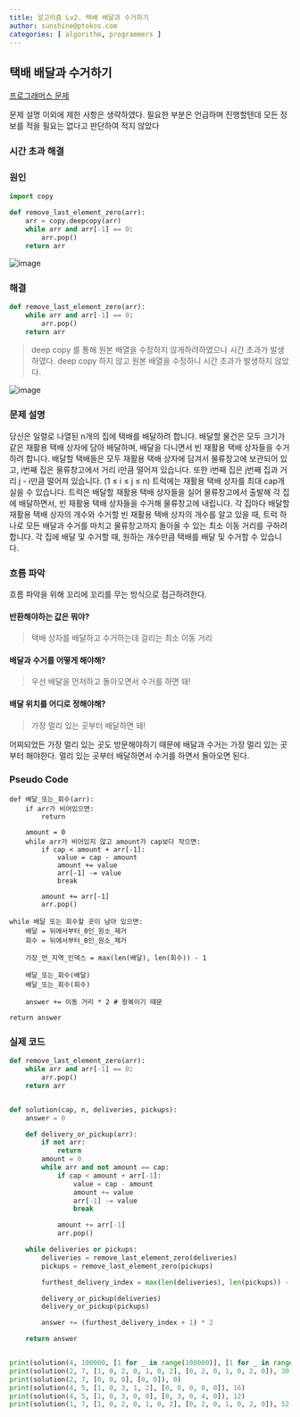 ```yaml
---
title: 알고리즘 Lv2. 택배 배달과 수거하기
author: sunshine@ptokos.com
categories: [ algorithm, programmers ]
---
```


## 택배 배달과 수거하기

[프로그래머스 문제](https://school.programmers.co.kr/learn/courses/30/lessons/150369)

문제 설명 이외에 제한 사항은 생략하였다. 필요한 부분은 언급하며 진행할텐데 모든 정보를 적을 필요는 없다고 판단하여 적지 않았다

### 시간 초과 해결
### 원인
```python
import copy

def remove_last_element_zero(arr):
    arr = copy.deepcopy(arr)
    while arr and arr[-1] == 0:
        arr.pop()
    return arr
```
![image](/assets/img/algorithm/택배_배달과_수거하기-1.png)

### 해결
```python
def remove_last_element_zero(arr):
    while arr and arr[-1] == 0:
        arr.pop()
    return arr
```

> deep copy 를 통해 원본 배열을 수정하지 않게하려하였으나 시간 초과가 발생하였다.
> deep copy 하지 않고 원본 배열을 수정하니 시간 초과가 발생하지 않았다.

![image](/assets/img/algorithm/택배_배달과_수거하기-2.png)

### 문제 설명

당신은 일렬로 나열된 n개의 집에 택배를 배달하려 합니다. 배달할 물건은 모두 크기가 같은 재활용 택배 상자에 담아 배달하며, 배달을 다니면서 빈 재활용 택배 상자들을 수거하려 합니다.
배달할 택배들은 모두 재활용 택배 상자에 담겨서 물류창고에 보관되어 있고, i번째 집은 물류창고에서 거리 i만큼 떨어져 있습니다. 
또한 i번째 집은 j번째 집과 거리 j - i만큼 떨어져 있습니다. (1 ≤ i ≤ j ≤ n)
트럭에는 재활용 택배 상자를 최대 cap개 실을 수 있습니다. 
트럭은 배달할 재활용 택배 상자들을 실어 물류창고에서 출발해 각 집에 배달하면서, 빈 재활용 택배 상자들을 수거해 물류창고에 내립니다.
각 집마다 배달할 재활용 택배 상자의 개수와 수거할 빈 재활용 택배 상자의 개수를 알고 있을 때, 트럭 하나로 모든 배달과 수거를 마치고 물류창고까지 돌아올 수 있는 최소 이동 거리를 구하려 합니다.
각 집에 배달 및 수거할 때, 원하는 개수만큼 택배를 배달 및 수거할 수 있습니다.

### 흐름 파악

흐름 파악을 위해 꼬리에 꼬리를 무는 방식으로 접근하려한다.

#### 반환해야하는 값은 뭐야?

> 택배 상자를 배달하고 수거하는데 걸리는 최소 이동 거리

#### 배달과 수거를 어떻게 해야해?

> 우선 배달을 먼저하고 돌아오면서 수거를 하면 돼!

#### 배달 위치를 어디로 정해야해?

> 가장 멀리 있는 곳부터 배달하면 돼!

어찌되었든 가장 멀리 있는 곳도 방문해야하기 때문에 배달과 수거는 가장 멀리 있는 곳부터 해야한다.
멀리 있는 곳부터 배달하면서 수거를 하면서 돌아오면 된다.


### Pseudo Code

```
def 배달_또는_회수(arr):
    if arr가 비어있으면:
        return

    amount = 0
    while arr가 비어있지 않고 amount가 cap보다 작으면:
        if cap < amount + arr[-1]:
            value = cap - amount
            amount += value
            arr[-1] -= value
            break

        amount += arr[-1]
        arr.pop()

while 배달 또는 회수할 곳이 남아 있으면: 
    배달 = 뒤에서부터_0인_원소_제거
    회수 = 뒤에서부터_0인_원소_제거
    
    가장_먼_지역_인덱스 = max(len(배달), len(회수)) - 1
    
    배달_또는_회수(배달)
    배달_또는_회수(회수)
    
    answer += 이동 거리 * 2 # 왕복이기 때문

return answer
```

### 실제 코드
```python
def remove_last_element_zero(arr):
    while arr and arr[-1] == 0:
        arr.pop()
    return arr


def solution(cap, n, deliveries, pickups):
    answer = 0

    def delivery_or_pickup(arr):
        if not arr:
            return
        amount = 0
        while arr and not amount == cap:
            if cap < amount + arr[-1]:
                value = cap - amount
                amount += value
                arr[-1] -= value
                break

            amount += arr[-1]
            arr.pop()

    while deliveries or pickups:
        deliveries = remove_last_element_zero(deliveries)
        pickups = remove_last_element_zero(pickups)

        furthest_delivery_index = max(len(deliveries), len(pickups)) - 1

        delivery_or_pickup(deliveries)
        delivery_or_pickup(pickups)

        answer += (furthest_delivery_index + 1) * 2

    return answer


print(solution(4, 100000, [1 for _ in range(100000)], [1 for _ in range(100000)]), 2500100000)
print(solution(2, 7, [1, 0, 2, 0, 1, 0, 2], [0, 2, 0, 1, 0, 2, 0]), 30)
print(solution(2, 7, [0, 0, 0], [0, 0]), 0)
print(solution(4, 5, [1, 0, 3, 1, 2], [0, 0, 0, 0, 0]), 16)
print(solution(4, 5, [1, 0, 3, 0, 0], [0, 3, 0, 4, 0]), 12)
print(solution(1, 7, [1, 0, 2, 0, 1, 0, 2], [0, 2, 0, 1, 0, 2, 0]), 52)
```











